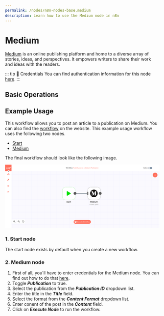 ```yaml
---
permalink: /nodes/n8n-nodes-base.medium
description: Learn how to use the Medium node in n8n
---
```


# Medium

[Medium](https://www.medium.com/) is an online publishing platform and home to a diverse array of stories, ideas, and perspectives. It empowers writers to share their work and ideas with the readers.

::: tip 🔑 Credentials
You can find authentication information for this node [here](../../../credentials/Medium/README.md).
:::

## Basic Operations

<Resource node="n8n-nodes-base.medium" />


## Example Usage

This workflow allows you to post an article to a publication on Medium. You can also find the [workflow](https://n8n.io/workflows/594) on the website. This example usage workflow uses the following two nodes.

- [Start](../../core-nodes/Start/README.md)
- [Medium]()

The final workflow should look like the following image.

![A workflow with the Medium node](./workflow.png)

### 1. Start node

The start node exists by default when you create a new workflow.

### 2. Medium node

1. First of all, you'll have to enter credentials for the Medium node. You can find out how to do that [here](../../../credentials/Medium/README.md).
2. Toggle ***Publication*** to true.
3. Select the publication from the ***Publication ID*** dropdown list.
4. Enter the title in the ***Title*** field.
5. Select the format from the ***Content Format*** dropdown list.
6. Enter conent of the post in the ***Content*** field.
7. Click on ***Execute Node*** to run the workflow.
